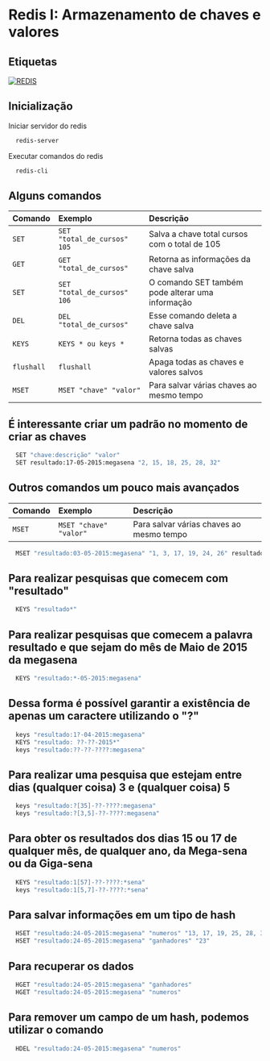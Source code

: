 # Redis I: Armazenamento de chaves e valores

## Etiquetas

[![REDIS](https://img.shields.io/badge/License-redis-red.svg)](https://redis.io/)

## Inicialização

Iniciar servidor do redis

```bash
  redis-server
```

Executar comandos do redis

```bash
  redis-cli
```

## Alguns comandos

| Comando     | Exemplo                       | Descrição                                         |
| :---------- | :---------------------------- | :------------------------------------------------ |
| `SET`       | `SET "total_de_cursos" 105`   | Salva a chave total cursos com o total de 105     |
| `GET`       | `GET "total_de_cursos"`       | Retorna as informações da chave salva             |
| `SET`       | `SET "total_de_cursos" 106`   | O comando SET também pode alterar uma informação  |
| `DEL`       | `DEL "total_de_cursos"`       | Esse comando deleta a chave salva                 |
| `KEYS`      | `KEYS * ou keys *`            | Retorna todas as chaves salvas                    |
| `flushall ` | `flushall`                    | Apaga todas as chaves e valores salvos            |
| `MSET `     | `MSET "chave" "valor"`        | Para salvar várias chaves ao mesmo tempo          |


## É interessante criar um padrão no momento de criar as chaves

```bash
  SET "chave:descrição" "valor"
  SET resultado:17-05-2015:megasena "2, 15, 18, 25, 28, 32"
```

## Outros comandos um pouco mais avançados

| Comando     | Exemplo                       | Descrição                                         |
| :---------- | :---------------------------- | :------------------------------------------------ |
| `MSET `     | `MSET "chave" "valor"`        | Para salvar várias chaves ao mesmo tempo          |

```bash
  MSET "resultado:03-05-2015:megasena" "1, 3, 17, 19, 24, 26" resultado:22-04-2015:megasena "15, 18, 20, 32, 37, 41" resultado:15-04-2015:megasena "10, 15, 18, 22, 35, 43"
```

## Para realizar pesquisas que comecem com "resultado"

```bash
  KEYS "resultado*"
```

## Para realizar pesquisas que comecem a palavra resultado e que sejam do mês de Maio de 2015 da megasena

```bash
  KEYS "resultado:*-05-2015:megasena"
```

## Dessa forma é possível garantir a existência de apenas um caractere utilizando o "?"

```bash
  keys "resultado:1?-04-2015:megasena"
  KEYS "resultado: ??-??-2015*"
  keys "resultado:??-??-????:megasena"
```

## Para realizar uma pesquisa que estejam entre dias (qualquer coisa) 3 e (qualquer coisa) 5

```bash
  keys "resultado:?[35]-??-????:megasena"
  keys "resultado:?[3,5]-??-????:megasena"
```

## Para obter os resultados dos dias 15 ou 17 de qualquer mês, de qualquer ano, da Mega-sena ou da Giga-sena

```bash
  KEYS "resultado:1[57]-??-????:*sena"
  keys "resultado:1[5,7]-??-????:*sena"
```

## Para salvar informações em um tipo de hash

```bash
  HSET "resultado:24-05-2015:megasena" "numeros" "13, 17, 19, 25, 28, 32"
  HSET "resultado:24-05-2015:megasena" "ganhadores" "23"
```

## Para recuperar os dados

```bash
  HGET "resultado:24-05-2015:megasena" "ganhadores"
  HGET "resultado:24-05-2015:megasena" "numeros"
```

## Para remover um campo de um hash, podemos utilizar o comando

```bash
  HDEL "resultado:24-05-2015:megasena" "numeros"
```
